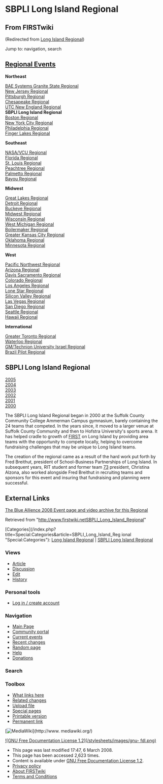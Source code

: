 # SBPLI Long Island Regional

## From FIRSTwiki

(Redirected from [Long Island Regional](/index.php?title=Long_Island_Regional&redirect=no "Long Island
Regional"))

Jump to: navigation, search

## [Regional Events](Index_of_Regionals "Index of Regionals")

**Northeast**

[BAE Systems Granite State Regional](BAE_Systems_Granite_State_Regional "BAE Systems Granite
State Regional")<br>
[New Jersey Regional](New_Jersey_Regional "New Jersey Regional")<br>
[Pittsburgh Regional](Pittsburgh_Regional "Pittsburgh Regional")<br>
[Chesapeake Regional](Chesapeake_Regional "Chesapeake Regional")<br>
[UTC New England Regional](UTC_New_England_Regional "UTC New
England Regional")<br>
**SBPLI Long Island Regional**<br>
[Boston Regional](Boston_Regional "Boston Regional")<br>
[New York City Regional](New_York_City_Regional "New York City
Regional")<br>
[Philadelphia Regional](Philadelphia_Regional "Philadelphia
Regional")<br>
[Finger Lakes Regional](Finger_Lakes_Regional "Finger Lakes
Regional")

**Southeast**

[NASA/VCU Regional](NASA/VCU_Regional "NASA/VCU Regional")<br>
[Florida Regional](Florida_Regional "Florida Regional")<br>
[St. Louis Regional](St._Louis_Regional "St. Louis Regional")<br>
[Peachtree Regional](Peachtree_Regional "Peachtree Regional")<br>
[Palmetto Regional](Palmetto_Regional "Palmetto Regional")<br>
[Bayou Regional](Bayou_Regional "Bayou Regional")

**Midwest**

[Great Lakes Regional](Great_Lakes_Regional "Great Lakes Regional")<br>
[Detroit Regional](Detroit_Regional "Detroit Regional")<br>
[Buckeye Regional](Buckeye_Regional "Buckeye Regional")<br>
[Midwest Regional](Midwest_Regional "Midwest Regional")<br>
[Wisconsin Regional](Wisconsin_Regional "Wisconsin Regional")<br>
[West Michigan Regional](West_Michigan_Regional "West Michigan
Regional")<br>
[Boilermaker Regional](Boilermaker_Regional "Boilermaker Regional")<br>
[Greater Kansas City Regional](Greater_Kansas_City_Regional "Greater Kansas City Regional")<br>
[Oklahoma Regional](Oklahoma_Regional "Oklahoma Regional")<br>
[Minnesota Regional](Minnesota_Regional "Minnesota Regional")

**West**

[Pacific Northwest Regional](Pacific_Northwest_Regional "Pacific
Northwest Regional")<br>
[Arizona Regional](Arizona_Regional "Arizona Regional")<br>
[Davis Sacramento Regional](Davis_Sacramento_Regional "Davis
Sacramento Regional")<br>
[Colorado Regional](Colorado_Regional "Colorado Regional")<br>
[Los Angeles Regional](Los_Angeles_Regional "Los Angeles Regional")<br>
[Lone Star Regional](Lone_Star_Regional "Lone Star Regional")<br>
[Silicon Valley Regional](Silicon_Valley_Regional "Silicon Valley
Regional")<br>
[Las Vegas Regional](Las_Vegas_Regional "Las Vegas Regional")<br>
[San Diego Regional](San_Diego_Regional "San Diego Regional")<br>
[Seattle Regional](Seattle_Regional "Seattle Regional")<br>
[Hawaii Regional](Hawaii_Regional "Hawaii Regional")

**International**

[Greater Toronto Regional](Greater_Toronto_Regional "Greater
Toronto Regional")<br>
[Waterloo Regional](Waterloo_Regional "Waterloo Regional")<br>
[GM/Technion University Israel Regional](GM/Technion_University_Israel_Regional "GM/Technion
University Israel Regional")<br>
[Brazil Pilot Regional](Brazil_Pilot_Regional "Brazil Pilot
Regional")

## **SBPLI Long Island Regional**

[2005](Long_Island_Regional_%282005%29 "Long Island Regional
\(2005\)")<br>
[2004](Long_Island_Regional_%282004%29 "Long Island Regional
\(2004\)")<br>
[2003](Long_Island_Regional_%282003%29 "Long Island Regional
\(2003\)")<br>
[2002](Long_Island_Regional_%282002%29 "Long Island Regional
\(2002\)")<br>
[2001](/index.php?title=Long_Island_Regional_%282001%29&action=edit "Long
Island Regional \(2001\)")<br>
[2000](/index.php?title=Long_Island_Regional_%282000%29&action=edit "Long
Island Regional \(2000\)")

The SBPLI Long Island Regional began in 2000 at the Suffolk County Community College Ammerman Campus gymnasium, barely containing the 24 teams that competed. In the years since, it moved to a larger venue at Suffolk County Community and then to Hofstra University's sports arena. It has helped cradle to growth of [FIRST](first) on Long Island by providing area teams with the opportunity to compete locally, helping to overcome fundraising challenges that may be unique to Long Island teams.

The creation of the regional came as a result of the hard work put forth by Fred Breithut, president of School-Business Partnerships of Long Island. In subsequent years, RIT student and former team [73](73 "73") president, Christina Alzona, also worked alongside Fred Breithut in recruiting teams and sponsors for this event and insuring that fundraising and planning were successful.

## External Links

[The Blue Allience 2008 Event page and video archive for this Regional](http://www.thebluealliance.net/tbatv/event.php?eventid=176 "http://www.thebluealliance.net/tbatv/event.php?eventid=176")

Retrieved from "<http://www.firstwiki.netSBPLI_Long_Island_Regional>"

[Categories](/index.php?title=Special:Categories&article=SBPLI_Long_Island_Reg
ional "Special:Categories"): [Long Island Regional](Category:Long_Island_Regional "Category:Long Island
Regional") | [SBPLI Long Island Regional](Category:SBPLI_Long_Island_Regional "Category:SBPLI Long
Island Regional")

### Views

- [Article](SBPLI_Long_Island_Regional)
- [Discussion](Talk:SBPLI_Long_Island_Regional)
- [Edit](/index.php?title=SBPLI_Long_Island_Regional&action=edit)
- [History](/index.php?title=SBPLI_Long_Island_Regional&action=history)

### Personal tools

- [Log in / create account](/index.php?title=Special:Userlogin&returnto=SBPLI_Long_Island_Regional)

[](Main_Page "Main Page")

### Navigation

- [Main Page](Main_Page)
- [Community portal](FIRSTwiki:Community_portal)
- [Current events](Current_events)
- [Recent changes](Special:Recentchanges)
- [Random page](Special:Random)
- [Help](Help:Contents)
- [Donations](FIRSTwiki:Site_support)

### Search

### Toolbox

- [What links here](Special:Whatlinkshere/SBPLI_Long_Island_Regional)
- [Related changes](Special:Recentchangeslinked/SBPLI_Long_Island_Regional)
- [Upload file](Special:Upload)
- [Special pages](Special:Specialpages)
- [Printable version](/index.php?title=SBPLI_Long_Island_Regional&printable=yes)
- [Permanent link](/index.php?title=SBPLI_Long_Island_Regional&oldid=66654)

[![MediaWiki](/skins/common/images/poweredby_mediawiki_88x31.png)](http://www.
mediawiki.org/)

[![GNU Free Documentation License 1.2](/stylesheets/images/gnu-
fdl.png)](http://www.gnu.org/copyleft/fdl.html)

- This page was last modified 17:47, 6 March 2008.
- This page has been accessed 2,623 times.
- Content is available under [GNU Free Documentation License 1.2](http://www.gnu.org/copyleft/fdl.html "http://www.gnu.org/copyleft/fdl.html").
- [Privacy policy](FIRSTwiki:Privacy_policy "FIRSTwiki:Privacy policy")
- [About FIRSTwiki](FIRSTwiki:About "FIRSTwiki:About")
- [Terms and Conditions](FIRSTwiki:Terms_and_conditions "FIRSTwiki:Terms and conditions")
